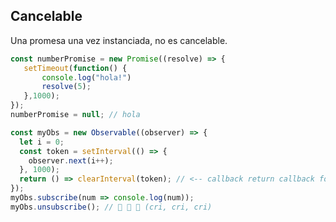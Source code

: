 ## Cancelable

Una promesa una vez instanciada, no es cancelable.

``` js
const numberPromise = new Promise((resolve) => {
   setTimeout(function() {
       console.log("hola!")
       resolve(5);
   },1000);
});
numberPromise = null; // hola
```

``` ts
const myObs = new Observable((observer) => {
  let i = 0;
  const token = setInterval(() => {
    observer.next(i++);
  }, 1000);
  return () => clearInterval(token); // <-- callback return callback for unsubscription
});
myObs.subscribe(num => console.log(num));
myObs.unsubscribe(); // 🦗 🦗 🦗 (cri, cri, cri)
```
